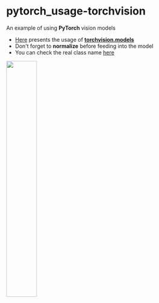 # pytorch_usage-torchvision
An example of using **PyTorch** vision models

+ [Here](https://github.com/tsujuifu/pytorch_usage-torchvision/blob/master/Inference.ipynb) presents the usage of  [**torchvision.models**](https://pytorch.org/docs/stable/torchvision/models.html)
+ Don't forget to **normalize** before feeding into the model
+ You can check the real class name [here](https://gist.github.com/yrevar/942d3a0ac09ec9e5eb3a)

<img src='https://i.imgur.com/hvworvO.png' width='40%' />
